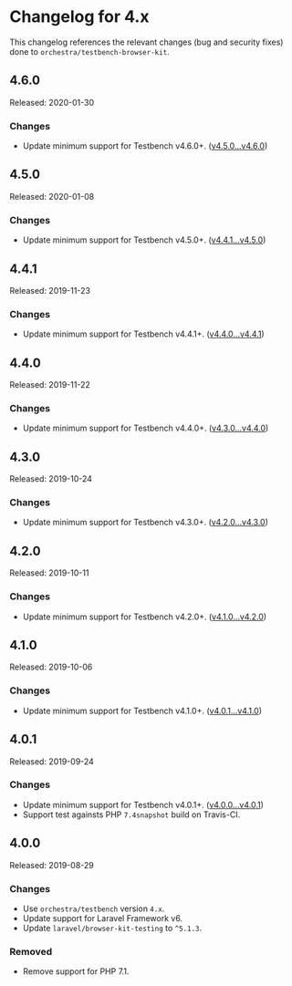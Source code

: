 # Changelog for 4.x

This changelog references the relevant changes (bug and security fixes) done to `orchestra/testbench-browser-kit`.

## 4.6.0

Released: 2020-01-30

### Changes

* Update minimum support for Testbench v4.6.0+. ([v4.5.0...v4.6.0](https://github.com/orchestral/testbench/compare/v4.5.0...v4.6.0))

## 4.5.0

Released: 2020-01-08

### Changes

* Update minimum support for Testbench v4.5.0+. ([v4.4.1...v4.5.0](https://github.com/orchestral/testbench/compare/v4.4.1...v4.5.0))

## 4.4.1

Released: 2019-11-23

### Changes

* Update minimum support for Testbench v4.4.1+. ([v4.4.0...v4.4.1](https://github.com/orchestral/testbench/compare/v4.4.0...v4.4.1))

## 4.4.0

Released: 2019-11-22

### Changes

* Update minimum support for Testbench v4.4.0+. ([v4.3.0...v4.4.0](https://github.com/orchestral/testbench/compare/v4.3.0...v4.4.0))

## 4.3.0

Released: 2019-10-24

### Changes

* Update minimum support for Testbench v4.3.0+. ([v4.2.0...v4.3.0](https://github.com/orchestral/testbench/compare/v4.2.0...v4.3.0))

## 4.2.0

Released: 2019-10-11

### Changes

* Update minimum support for Testbench v4.2.0+. ([v4.1.0...v4.2.0](https://github.com/orchestral/testbench/compare/v4.1.0...v4.2.0))

## 4.1.0

Released: 2019-10-06

### Changes

* Update minimum support for Testbench v4.1.0+. ([v4.0.1...v4.1.0](https://github.com/orchestral/testbench/compare/v4.0.1...v4.1.0))

## 4.0.1

Released: 2019-09-24

### Changes

* Update minimum support for Testbench v4.0.1+. ([v4.0.0...v4.0.1](https://github.com/orchestral/testbench/compare/v4.0.0...v4.0.1))
* Support test againsts PHP `7.4snapshot` build on Travis-CI.

## 4.0.0

Released: 2019-08-29

### Changes

* Use `orchestra/testbench` version `4.x`.
* Update support for Laravel Framework v6.
* Update `laravel/browser-kit-testing` to `^5.1.3`.

### Removed

* Remove support for PHP 7.1.
